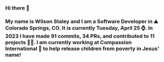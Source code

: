### Hi there 👋

### My name is Wilson Staley and I am a Software Developer in ⛰ Colorado Springs, CO.  It is currently Tuesday, April 25 ⌚. In 2023 I have made 91 commits, 34 PRs, and contributed to 11 projects 👨‍💻. I am currently working at Compassion International 🏢 to help release children from poverty in Jesus' name!